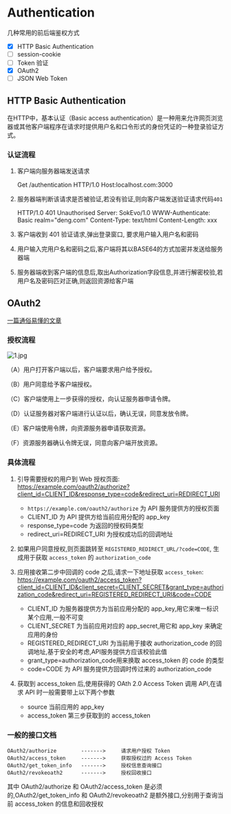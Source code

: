 # Authentication

几种常用的前后端鉴权方式

- [x] HTTP Basic Authentication
- [ ] session-cookie
- [ ] Token 验证
- [x] OAuth2
- [ ] JSON Web Token

## HTTP Basic Authentication

在HTTP中，基本认证（Basic access authentication）是一种用来允许网页浏览器或其他客户端程序在请求时提供用户名和口令形式的身份凭证的一种登录验证方式。

### 认证流程

1. 客户端向服务器端发送请求

    Get /authentication HTTP/1.0 
    Host:localhost.com:3000
    
2. 服务器端判断该请求是否被验证,若没有验证,则向客户端发送验证请求代码`401`

    HTTP/1.0 401 Unauthorised 
    Server: SokEvo/1.0 
    WWW-Authenticate: Basic realm="deng.com" 
    Content-Type: text/html 
    Content-Length: xxx

3. 客户端收到 401 验证请求,弹出登录窗口, 要求用户输入用户名和密码

4. 用户输入完用户名和密码之后,客户端将其以BASE64的方式加密并发送给服务器端

5. 服务器端收到客户端的信息后,取出Authorization字段信息,并进行解密校验,若用户名及密码匹对正确,则返回资源给客户端

## OAuth2

[一篇通俗易懂的文章](http://www.10tiao.com/html/151/201707/2665513744/1.html)

### 授权流程

![1.jpg](https://i.loli.net/2018/11/18/5bf112ff6f3f0.jpg)

（A）用户打开客户端以后，客户端要求用户给予授权。

（B）用户同意给予客户端授权。

（C）客户端使用上一步获得的授权，向认证服务器申请令牌。

（D）认证服务器对客户端进行认证以后，确认无误，同意发放令牌。

（E）客户端使用令牌，向资源服务器申请获取资源。

（F）资源服务器确认令牌无误，同意向客户端开放资源。

### 具体流程

1. 引导需要授权的用户到 Web 授权页面:  
https://example.com/oauth2/authorize?client_id=CLIENT_ID&response_type=code&redirect_uri=REDIRECT_URI

    - `https://example.com/oauth2/authorize` 为 API 服务提供方的授权页面
    - CLIENT_ID 为 API 提供方给当前应用分配的 app_key
    - response_type=code 为返回的授权码类型
    - redirect_uri=REDIRECT_URI 为授权成功后的回调地址

2. 如果用户同意授权,则页面跳转至 `REGISTERED_REDIRECT_URL/?code=CODE`, 生成用于获取 `access_token` 的 `authorization_code`

3. 应用接收第二步中回调的 code 之后,请求一下地址获取 `access_token`: https://example.com/oauth2/access_token?client_id=CLIENT_ID&client_secret=CLIENT_SECRET&grant_type=authorization_code&redirect_uri=REGISTERED_REDIRECT_URI&code=CODE

    - CLIENT_ID 为服务器提供方为当前应用分配的 app_key,用它来唯一标识某个应用,一般不可变
    - CLIENT_SECRET 为当前应用对应的 app_secret,用它和 app_key 来确定应用的身份
    - REGISTERED_REDIRECT_URI 为当前用于接收 authorization_code 的回调地址,基于安全的考虑,API服务提供方应该校验此值
    - grant_type=authorization_code用来换取 access_token 的 code 的类型
    - code=CODE 为 API 服务提供方回调时传过来的 authorization_code
    
4. 获取到 access_token 后,使用获得的 OAth 2.0 Access Token 调用 API,在请求 API 时一般需要带上以下两个参数
    
    - source 当前应用的 app_key
    - access_token 第三步获取到的 access_token

### 一般的接口文档

    OAuth2/authorize        ------->     请求用户授权 Token
    OAuth2/access_token     ------->     获取授权过的 Access Token
    OAuth2/get_token_info   ------->     授权信息查询接口
    OAuth2/revokeoath2      ------->     授权回收接口
    
其中 OAuth2/authorize 和 OAuth2/access_token 是必须的,OAuth2/get_token_info 和 OAuth2/revokeoath2 是额外接口,分别用于查询当前 access_token 的信息和回收授权


